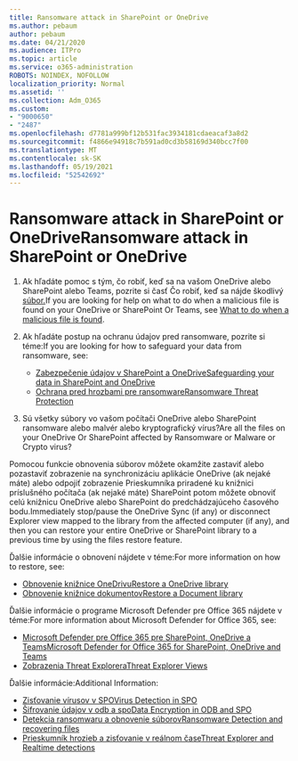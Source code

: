 ```yaml
---
title: Ransomware attack in SharePoint or OneDrive
ms.author: pebaum
author: pebaum
ms.date: 04/21/2020
ms.audience: ITPro
ms.topic: article
ms.service: o365-administration
ROBOTS: NOINDEX, NOFOLLOW
localization_priority: Normal
ms.assetid: ''
ms.collection: Adm_O365
ms.custom:
- "9000650"
- "2487"
ms.openlocfilehash: d7781a999bf12b531fac3934181cdaeacaf3a8d2
ms.sourcegitcommit: f4866e94918c7b591ad0cd3b58169d340bcc7f00
ms.translationtype: MT
ms.contentlocale: sk-SK
ms.lasthandoff: 05/19/2021
ms.locfileid: "52542692"
---
```

# <a name="ransomware-attack-in-sharepoint-or-onedrive"></a><span data-ttu-id="ffec0-102">Ransomware attack in SharePoint or OneDrive</span><span class="sxs-lookup"><span data-stu-id="ffec0-102">Ransomware attack in SharePoint or OneDrive</span></span>

1.  <span data-ttu-id="ffec0-103">Ak hľadáte pomoc s tým, čo robiť, keď sa na vašom OneDrive alebo SharePoint alebo Teams, pozrite si časť Čo robiť, keď sa nájde škodlivý [súbor.](https://support.office.com/en-ie/article/what-to-do-when-a-malicious-file-is-found-in-sharepoint-online-onedrive-or-microsoft-teams-01e902ad-a903-4e0f-b093-1e1ac0c37ad2)</span><span class="sxs-lookup"><span data-stu-id="ffec0-103">If you are looking for help on what to do when a malicious file is found on your OneDrive or SharePoint Or Teams, see [What to do when a malicious file is found](https://support.office.com/en-ie/article/what-to-do-when-a-malicious-file-is-found-in-sharepoint-online-onedrive-or-microsoft-teams-01e902ad-a903-4e0f-b093-1e1ac0c37ad2).</span></span>
2. <span data-ttu-id="ffec0-104">Ak hľadáte postup na ochranu údajov pred ransomware, pozrite si téme:</span><span class="sxs-lookup"><span data-stu-id="ffec0-104">If you are looking for how to safeguard your data from ransomware, see:</span></span>
    - [<span data-ttu-id="ffec0-105">Zabezpečenie údajov v SharePoint a OneDrive</span><span class="sxs-lookup"><span data-stu-id="ffec0-105">Safeguarding your data in SharePoint and OneDrive</span></span>](/sharepoint/safeguarding-your-data) 
    - [<span data-ttu-id="ffec0-106">Ochrana pred hrozbami pre ransomware</span><span class="sxs-lookup"><span data-stu-id="ffec0-106">Ransomware Threat Protection</span></span>](/windows/security/threat-protection/intelligence/ransomware-malware)    

3.  <span data-ttu-id="ffec0-107">Sú všetky súbory vo vašom počítači OneDrive alebo SharePoint ransomware alebo malvér alebo kryptografický vírus?</span><span class="sxs-lookup"><span data-stu-id="ffec0-107">Are all the files on your OneDrive Or SharePoint affected by Ransomware or Malware or Crypto virus?</span></span> 

<span data-ttu-id="ffec0-108">Pomocou funkcie obnovenia súborov môžete okamžite zastaviť alebo pozastaviť zobrazenie na synchronizáciu aplikácie OneDrive (ak nejaké máte) alebo odpojiť zobrazenie Prieskumníka priradené ku knižnici príslušného počítača (ak nejaké máte) SharePoint potom môžete obnoviť celú knižnicu OneDrive alebo SharePoint do predchádzajúceho časového bodu.</span><span class="sxs-lookup"><span data-stu-id="ffec0-108">Immediately stop/pause the OneDrive Sync (if any) or disconnect Explorer view mapped to the library from the affected computer (if any), and then you can restore your entire OneDrive or SharePoint library to a previous time by using the files restore feature.</span></span> 

<span data-ttu-id="ffec0-109">Ďalšie informácie o obnovení nájdete v téme:</span><span class="sxs-lookup"><span data-stu-id="ffec0-109">For more information on how to restore, see:</span></span>

- [<span data-ttu-id="ffec0-110">Obnovenie knižnice OneDrivu</span><span class="sxs-lookup"><span data-stu-id="ffec0-110">Restore a OneDrive library</span></span>](https://support.office.com/article/restore-your-onedrive-fa231298-759d-41cf-bcd0-25ac53eb8a150)
- [<span data-ttu-id="ffec0-111">Obnovenie knižnice dokumentov</span><span class="sxs-lookup"><span data-stu-id="ffec0-111">Restore a Document library</span></span>](https://support.office.com/article/restore-a-document-library-317791c3-8bd0-4dfd-8254-3ca90883d39a)

<span data-ttu-id="ffec0-112">Ďalšie informácie o programe Microsoft Defender pre Office 365 nájdete v téme:</span><span class="sxs-lookup"><span data-stu-id="ffec0-112">For more information about Microsoft Defender for Office 365, see:</span></span>
- [<span data-ttu-id="ffec0-113">Microsoft Defender pre Office 365 pre SharePoint, OneDrive a Teams</span><span class="sxs-lookup"><span data-stu-id="ffec0-113">Microsoft Defender for Office 365 for SharePoint, OneDrive and Teams</span></span>](/microsoft-365/security/office-365-security/atp-for-spo-odb-and-teams)
- [<span data-ttu-id="ffec0-114">Zobrazenia Threat Explorera</span><span class="sxs-lookup"><span data-stu-id="ffec0-114">Threat Explorer Views</span></span>](/microsoft-365/security/office-365-security/threat-explorer-views)

<span data-ttu-id="ffec0-115">Ďalšie informácie:</span><span class="sxs-lookup"><span data-stu-id="ffec0-115">Additional Information:</span></span>

- [<span data-ttu-id="ffec0-116">Zisťovanie vírusov v SPO</span><span class="sxs-lookup"><span data-stu-id="ffec0-116">Virus Detection in SPO</span></span>](/microsoft-365/security/office-365-security/virus-detection-in-spo)</br>
- [<span data-ttu-id="ffec0-117">Šifrovanie údajov v odb a spo</span><span class="sxs-lookup"><span data-stu-id="ffec0-117">Data Encryption in ODB and SPO</span></span>](/microsoft-365/compliance/data-encryption-in-odb-and-spo)</br>
- [<span data-ttu-id="ffec0-118">Detekcia ransomwaru a obnovenie súborov</span><span class="sxs-lookup"><span data-stu-id="ffec0-118">Ransomware Detection and recovering files</span></span>](https://support.office.com/article/Ransomware-detection-and-recovering-your-files-0d90ec50-6bfd-40f4-acc7-b8c12c73637f)</br>
- [<span data-ttu-id="ffec0-119">Prieskumník hrozieb a zisťovanie v reálnom čase</span><span class="sxs-lookup"><span data-stu-id="ffec0-119">Threat Explorer and Realtime detections</span></span>](/microsoft-365/security/office-365-security/threat-explorer-views)